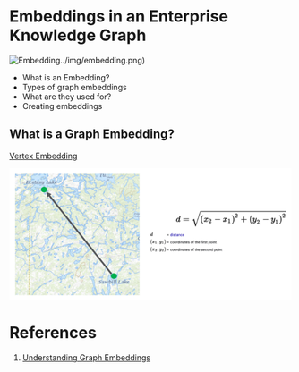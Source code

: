 # Embeddings in an Enterprise Knowledge Graph

![Embedding]()../img/embedding.png)

* What is an Embedding?
* Types of graph embeddings
* What are they used for?
* Creating embeddings

## What is a Graph Embedding?

[Vertex Embedding](vertex-embedding.png)

![Distance](../img/distance.png)

# References

1. [Understanding Graph Embeddings](https://dmccreary.medium.com/understanding-graph-embeddings-79342921a97f)